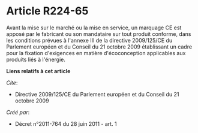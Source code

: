 # Article R224-65

Avant la mise sur le marché ou la mise en service, un marquage CE est apposé par le fabricant ou son mandataire sur tout
produit conforme, dans les conditions prévues à l'annexe III de la directive 2009/125/CE du Parlement européen et du Conseil
du 21 octobre 2009 établissant un cadre pour la fixation d'exigences en matière d'écoconception applicables aux produits liés
à l'énergie.

**Liens relatifs à cet article**

_Cite_:

  - Directive 2009/125/CE du Parlement européen et du Conseil du 21 octobre 2009

_Créé par_:

  - Décret n°2011-764 du 28 juin 2011 - art. 1
